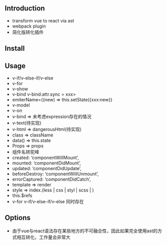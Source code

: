
## Introduction
- transform vue to react via ast
- webpack plugin
- 简化版转化插件

## Install


## Usage
 - v-if/v-else-if/v-else
 - v-for
 - v-show
 - v-bind v-bind:attr.sync = xxx>
 - emiterName={(new) => this.setState({xxx:new})
 - v-model
 - v-on
 - v-bind => 未考虑expression存在的情况
 - v-text(待实现)
 - v-html => dangerousHtml(待实现)
 - class => className
 - data() => this.state
 - Props => props
 - 组件名转驼峰
 - created: ‘componentWillMount’,
 - mounted: ‘componentDidMount’,
 - updated: ‘componentDidUpdate’,
 - beforeDestroy: ‘componentWillUnmount’,
 - errorCaptured: ‘componentDidCatch’,
 - template => render
 - style => index.(less | css | styl | scss | ) 
 - this.$refs
 - v-for v-if/v-else-if/v-else 同时存在

## Options
- 由于vue与react语法存在某些地方的不可融合性，因此如果完全使用ast的方式相互转化，工作量会非常大